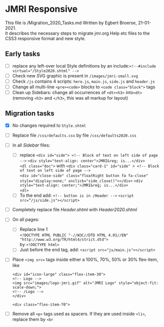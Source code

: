 # JMRI Responsive
This file is /Migration_2020_Tasks.md  Written by Egbert Broerse, 21-01-2021.  
It describes the necessary steps to migrate jmr.org Help etc files to the CSS3 responsive format and new style.

## Early tasks
- [ ] replace any left-over local Style definitions by an include:`<!--#include virtual="/Style2020.shtml" -->`
- [ ] Check new SVG graphic is present in `/images/jmri-small.svg`
- [ ] Check `/js` contains 4 scripts: `here.js`, `main.js`, `side.js` and `header.js`
- [ ] Change all multi-line `<pre><code>` blocks to `<code class="block">` tags
- [ ] Clean up Sidebars: change all occurrences of `<dt><h3>` into`<dt>`(removing `<h3>` and `</h3>`, this was all markup for layout)

## Migration tasks
- [x] No changes required to `Style.shtml`
- [ ] Replace file `/css/defaults.css` by file `/css/defaults2020.css`
- [ ] In all _Sidebar_ files:
    - [ ] replace `<div id="side"> <!-- Block of text on left side of page -->`
      `<div style="text-align: center">JMRI&reg; is...</div>`    
      `<dl class="doc">` with `<div class="card-1" id="side" > <!-- Block of text on left side of page -->`  
      `<div id="close-side" class="floatRight button fa fa-close" style="display:none;" onclick="side_close()"></div>`
      `<div style="text-align: center;">JMRI&reg; is...</div>`  
      `<dl>`
    - [ ] To the end add: `<!-- button is in /Header -->`
  `<script src=“/js/side.js"></script>`
- [ ] Completely replace file _Header.shtml_ with _Header2020.shtml_
- [ ] On all pages:
    - [ ] Replace line 1  
      `<!DOCTYPE HTML PUBLIC "-//W3C//DTD HTML 4.01//EN" "http://www.w3.org/TR/html4/strict.dtd">`  
      by `<!DOCTYPE html>`
    - [ ] Just before the </body> end tag, add: `<script src="js/main.js"></script>`
- [ ] Place `<img src=` tags inside either a 100%, 70%, 50% or 30% flex-item, like  
  ```<div class="flex-container"><!-- flex is a set for responsive positioning on different screen sizes -->
  <div id="icon-large" class="flex-item-30">
  <!-- Logo -->
  <img src="images/logo-jmri.gif" alt="JMRI Logo" style="object-fit: scale-down;">
  <!-- /Logo -->
  </div>  
  
  <div class="flex-item-70">
- [ ] Remove all `<p>` tags used as spacers. If they are used inside `<li>`, replace them by `<br`

    
